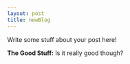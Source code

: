 ```yaml
---
layout: post
title: newBlog
---
```


Write some stuff about your post here!

**The Good Stuff:**
Is it really good though?

<!-- more -->

